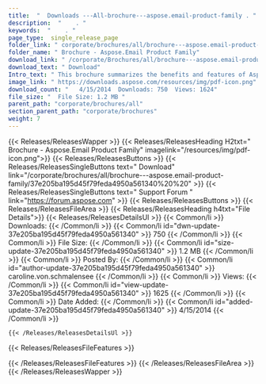 ```yaml
---
title:  "  Downloads ---All-brochure---aspose.email-product-family . " 
description:  "    . " 
keywords:  "    . " 
page_type:  single_release_page
folder_link: " corporate/brochures/all/brochure---aspose.email-product-family/"
folder_name: " Brochure - Aspose.Email Product Family"
download_link: " /corporate/Brochures/all/brochure---aspose.email-product-family/37e205ba195d45f79feda4950a561340"
download_text: " Download"
Intro_text: " This brochure summarizes the benefits and features of Aspose.Email across all su..."
image_link: " https://downloads.aspose.com/resources/img/pdf-icon.png"
download_count: "   4/15/2014  Downloads: 750  Views: 1624"
file_size: "  File Size: 1.2 MB "
parent_path: "corporate/brochures/all"
section_parent_path: "corporate/brochures"
weight: 7 
---
```


{{< Releases/ReleasesWapper >}}
  {{< Releases/ReleasesHeading H2txt=" Brochure - Aspose.Email Product Family" imagelink="/resources/img/pdf-icon.png">}}
  {{< Releases/ReleasesButtons >}}
    {{< Releases/ReleasesSingleButtons text=" Download" link="/corporate/brochures/all/brochure---aspose.email-product-family/37e205ba195d45f79feda4950a561340%20%20" >}}
    {{< Releases/ReleasesSingleButtons text=" Support Forum " link="https://forum.aspose.com" >}}
  {{< Releases/ReleasesButtons >}}
  {{< Releases/ReleasesFileArea >}}
    {{< Releases/ReleasesHeading h4txt="File Details">}}
    {{< Releases/ReleasesDetailsUl >}}
            {{< Common/li  >}} Downloads: {{< /Common/li >}} 
      {{< Common/li id="dwn-update-37e205ba195d45f79feda4950a561340" >}} 750 {{< /Common/li >}} 
      {{< Common/li  >}} File Size: {{< /Common/li >}} 
      {{< Common/li id="size-update-37e205ba195d45f79feda4950a561340" >}} 1.2 MB {{< /Common/li >}} 
      {{< Common/li  >}} Posted By: {{< /Common/li >}} 
      {{< Common/li id="author-update-37e205ba195d45f79feda4950a561340" >}} caroline.von.schmalensee {{< /Common/li >}} 
      {{< Common/li  >}} Views: {{< /Common/li >}} 
      {{< Common/li id="view-update-37e205ba195d45f79feda4950a561340" >}} 1625 {{< /Common/li >}} 
      {{< Common/li  >}} Date Added: {{< /Common/li >}} 
      {{< Common/li id="added-update-37e205ba195d45f79feda4950a561340" >}} 4/15/2014 {{< /Common/li >}} 

    {{< /Releases/ReleasesDetailsUl >}}

  {{< Releases/ReleasesFileFeatures >}}
      
  {{< /Releases/ReleasesFileFeatures >}}
 {{< /Releases/ReleasesFileArea >}}
{{< /Releases/ReleasesWapper >}}


